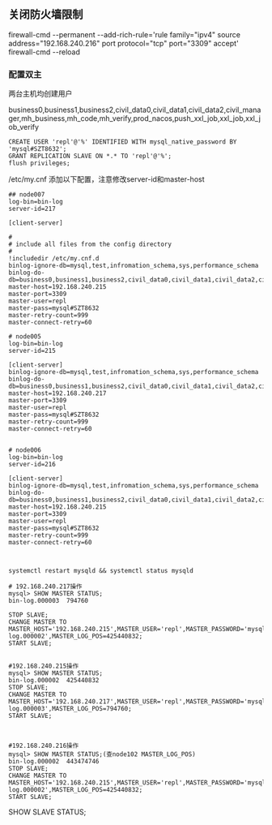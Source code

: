 
## 关闭防火墙限制

firewall-cmd --permanent --add-rich-rule='rule family="ipv4" source address="192.168.240.216" port protocol="tcp" port="3309" accept'
firewall-cmd --reload


### 配置双主

两台主机均创建用户

business0,business1,business2,civil_data0,civil_data1,civil_data2,civil_manager,mh_business,mh_code,mh_verify,prod_nacos,push_xxl_job,xxl_job,xxl_job_verify

```
CREATE USER 'repl'@'%' IDENTIFIED WITH mysql_native_password BY 'mysql#SZT8632';
GRANT REPLICATION SLAVE ON *.* TO 'repl'@'%';
flush privileges;
```

/etc/my.cnf 添加以下配置，注意修改server-id和master-host

```shell
## node007
log-bin=bin-log
server-id=217

[client-server]

#
# include all files from the config directory
#
!includedir /etc/my.cnf.d
binlog-ignore-db=mysql,test,infromation_schema,sys,performance_schema
binlog-do-db=business0,business1,business2,civil_data0,civil_data1,civil_data2,civil_manager,mh_business,mh_code,mh_verify,prod_nacos,push_xxl_job,xxl_job,xxl_job_verify
master-host=192.168.240.215
master-port=3309
master-user=repl
master-pass=mysql#SZT8632
master-retry-count=999
master-connect-retry=60

# node005
log-bin=bin-log
server-id=215

[client-server]
binlog-ignore-db=mysql,test,infromation_schema,sys,performance_schema
binlog-do-db=business0,business1,business2,civil_data0,civil_data1,civil_data2,civil_manager,mh_business,mh_code,mh_verify,prod_nacos,push_xxl_job,xxl_job,xxl_job_verify
master-host=192.168.240.217
master-port=3309
master-user=repl
master-pass=mysql#SZT8632
master-retry-count=999
master-connect-retry=60


# node006
log-bin=bin-log
server-id=216

[client-server]
binlog-ignore-db=mysql,test,infromation_schema,sys,performance_schema
binlog-do-db=business0,business1,business2,civil_data0,civil_data1,civil_data2,civil_manager,mh_business,mh_code,mh_verify,prod_nacos,push_xxl_job,xxl_job,xxl_job_verify
master-host=192.168.240.215
master-port=3309
master-user=repl
master-pass=mysql#SZT8632
master-retry-count=999
master-connect-retry=60



```



```
systemctl restart mysqld && systemctl status mysqld

# 192.168.240.217操作
mysql> SHOW MASTER STATUS;
bin-log.000003	794760

STOP SLAVE;
CHANGE MASTER TO MASTER_HOST='192.168.240.215',MASTER_USER='repl',MASTER_PASSWORD='mysql#SZT8632',MASTER_PORT=3309,MASTER_LOG_FILE='bin-log.000002',MASTER_LOG_POS=425440832;
START SLAVE;


#192.168.240.215操作
mysql> SHOW MASTER STATUS;
bin-log.000002	425440832
STOP SLAVE;
CHANGE MASTER TO MASTER_HOST='192.168.240.217',MASTER_USER='repl',MASTER_PASSWORD='mysql#SZT8632',MASTER_PORT=3309,MASTER_LOG_FILE='bin-log.000003',MASTER_LOG_POS=794760;
START SLAVE;



#192.168.240.216操作
mysql> SHOW MASTER STATUS;(查node102 MASTER_LOG_POS)
bin-log.000002	443474746
STOP SLAVE;
CHANGE MASTER TO MASTER_HOST='192.168.240.215',MASTER_USER='repl',MASTER_PASSWORD='mysql#SZT8632',MASTER_PORT=3309,MASTER_LOG_FILE='bin-log.000002',MASTER_LOG_POS=425440832;
START SLAVE;
```


SHOW SLAVE STATUS;